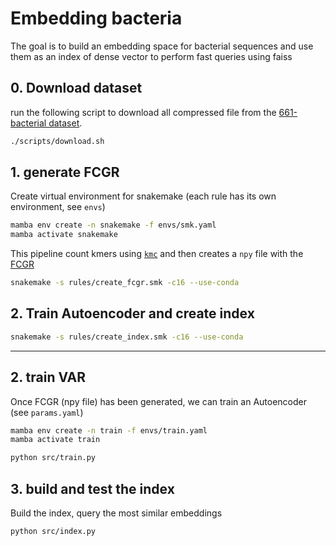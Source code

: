 # Embedding bacteria
The goal is to build an embedding space for bacterial sequences and use them as an index of dense vector to perform fast queries using faiss

## 0. Download dataset
run the following script to download all compressed file from the [661-bacterial dataset](https://zenodo.org/records/4602622/).
```bash
./scripts/download.sh
```

## 1. generate FCGR

Create virtual environment for snakemake (each rule has its own environment, see `envs`)

```bash
mamba env create -n snakemake -f envs/smk.yaml
mamba activate snakemake
```

This pipeline count kmers using [`kmc`](https://github.com/refresh-bio/KMC) and then creates a `npy` file with the [FCGR](https://github.com/AlgoLab/complexCGR)
```bash
snakemake -s rules/create_fcgr.smk -c16 --use-conda
```

## 2. Train Autoencoder and create index

```bash
snakemake -s rules/create_index.smk -c16 --use-conda
```


___

## 2. train VAR
Once FCGR (npy file) has been generated, we can train an Autoencoder (see `params.yaml`)

```bash
mamba env create -n train -f envs/train.yaml
mamba activate train
```

```bash
python src/train.py
```

## 3. build and test the index
Build the index, query the most similar embeddings
```bash 
python src/index.py
```